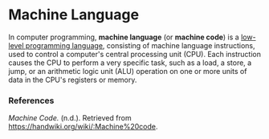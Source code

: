 # Machine Language

In computer programming, **machine language** (or **machine code**) is a [low-level programming language](./programming-language.md#high-level-and-low-level-programming-languages), consisting of machine language instructions, used to control a computer's central processing unit (CPU). Each instruction causes the CPU to perform a very specific task, such as a load, a store, a jump, or an arithmetic logic unit (ALU) operation on one or more units of data in the CPU's registers or memory.

### References

*Machine Code.* (n.d.). Retrieved from https://handwiki.org/wiki/:Machine%20code. 